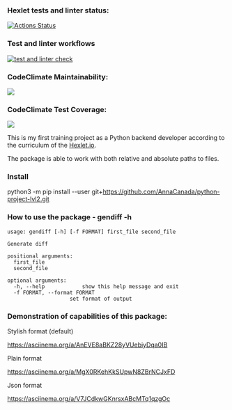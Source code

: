 ### Hexlet tests and linter status:
[![Actions Status](https://github.com/AnnaCanada/python-project-lvl2/workflows/hexlet-check/badge.svg)](https://github.com/AnnaCanada/python-project-lvl2/actions)
### Test and linter workflows
[![test and linter check](https://github.com/AnnaCanada/python-project-lvl2/actions/workflows/linter-and-test-action.yaml/badge.svg)](https://github.com/AnnaCanada/python-project-lvl2/actions/workflows/linter-and-test-action.yaml)
### CodeClimate Maintainability:
<a href="https://codeclimate.com/github/AnnaCanada/python-project-lvl2/maintainability"><img src="https://api.codeclimate.com/v1/badges/c94c754432fe1379e539/maintainability" /></a>
### CodeClimate Test Coverage:
<a href="https://codeclimate.com/github/AnnaCanada/python-project-lvl2/test_coverage"><img src="https://api.codeclimate.com/v1/badges/c94c754432fe1379e539/test_coverage" /></a>

This is my first training project as a Python backend developer according to the curriculum of the [Hexlet.io](https://ru.hexlet.io/programs/python).

The package is able to work with both relative and absolute paths to files.

### Install
python3 -m pip install --user git+https://github.com/AnnaCanada/python-project-lvl2.git

### How to use the package - gendiff -h
    usage: gendiff [-h] [-f FORMAT] first_file second_file

    Generate diff
    
    positional arguments:
      first_file
      second_file
    
    optional arguments:
      -h, --help            show this help message and exit
      -f FORMAT, --format FORMAT
                        set format of output

### Demonstration of capabilities of this package:
Stylish format (default)

https://asciinema.org/a/AnEVE8aBKZ28yVUebiyDqa0IB

Plain format 

https://asciinema.org/a/MgX0RKehKkSUpwN8ZBrNCJxFD

Json format

https://asciinema.org/a/V7JCdkwGKnrsxABcMTq1qzgOc




